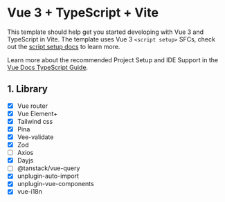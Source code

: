 # Vue 3 + TypeScript + Vite

This template should help get you started developing with Vue 3 and TypeScript in Vite. The template uses Vue 3 `<script setup>` SFCs, check out the [script setup docs](https://v3.vuejs.org/api/sfc-script-setup.html#sfc-script-setup) to learn more.

Learn more about the recommended Project Setup and IDE Support in the [Vue Docs TypeScript Guide](https://vuejs.org/guide/typescript/overview.html#project-setup).

## 1. Library

- [x] Vue router
- [x] Vue Element+
- [x] Tailwind css
- [x] Pina
- [x] Vee-validate
- [x] Zod
- [ ] Axios
- [x] Dayjs
- [ ] @tanstack/vue-query
- [x] unplugin-auto-import
- [x] unplugin-vue-components
- [x] vue-i18n
